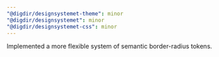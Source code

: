 ```yaml
---
"@digdir/designsystemet-theme": minor
"@digdir/designsystemet": minor
"@digdir/designsystemet-css": minor
---
```


Implemented a more flexible system of semantic border-radius tokens.

